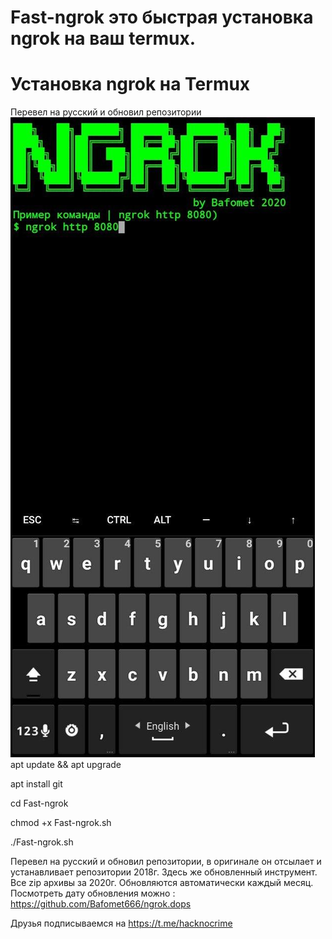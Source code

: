 # Fast-ngrok это быстрая установка ngrok на ваш termux.

# Установка ngrok на Termux
Перевел на русский и обновил репозитории
![alt tag](https://github.com/Bafomet666/ngrok.dops/blob/main/photo_2020-10-19_13-17-13.jpg)​
apt update && apt upgrade
 
apt install git
 
cd  Fast-ngrok
 
chmod +x Fast-ngrok.sh
 
./Fast-ngrok.sh

Перевел на русский и обновил репозитории, в оригинале он отсылает и устанавливает репозитории 2018г.
Здесь же обновленный инструмент. Все zip архивы за 2020г. Обновляются автоматически каждый месяц. Посмотреть дату обновления можно :
https://github.com/Bafomet666/ngrok.dops

Друзья подписываемся на https://t.me/hacknocrime
